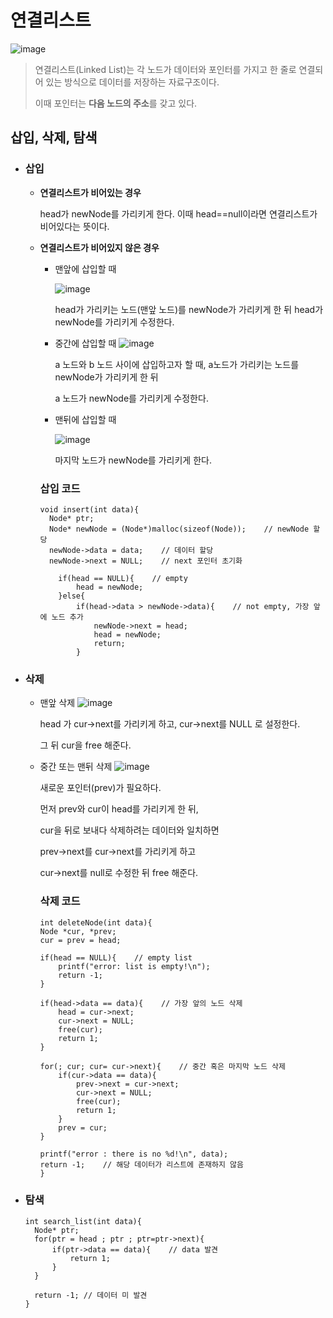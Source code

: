 # 연결리스트

![image](https://github.com/dlrkdus/CS_STUDY/assets/99721126/fd165359-a1aa-4ebc-a7da-48c05212436d)

>연결리스트(Linked List)는 각 노드가 데이터와 포인터를 가지고 한 줄로 연결되어 있는 방식으로 데이터를 저장하는 자료구조이다.
>
>이때 포인터는 **다음 노드의 주소**를 갖고 있다.


## 삽입, 삭제, 탐색
- ### 삽입
  - **연결리스트가 비어있는 경우**
    
    
      head가 newNode를 가리키게 한다. 이때 head==null이라면 연결리스트가 비어있다는 뜻이다. 
  - **연결리스트가 비어있지 않은 경우**
 
      - 맨앞에 삽입할 때
        
        ![image](https://github.com/dlrkdus/CS_STUDY/assets/99721126/34f255ef-8cb4-423f-aaa4-3389dc1705ea)
        
          head가 가리키는 노드(맨앞 노드)를 newNode가 가리키게 한 뒤 head가 newNode를 가리키게 수정한다.
      - 중간에 삽입할 때
        ![image](https://github.com/dlrkdus/CS_STUDY/assets/99721126/a96bc0c6-782d-455b-ad97-a12c39652399)
      
          a 노드와 b 노드 사이에 삽입하고자 할 때, a노드가 가리키는 노드를 newNode가 가리키게 한 뒤
        
          a 노드가 newNode를 가리키게 수정한다.

      - 맨뒤에 삽입할 때
   
        ![image](https://github.com/dlrkdus/CS_STUDY/assets/99721126/930f20ef-9c7b-46c6-b680-4e0ef87a36b3)

        마지막 노드가 newNode를 가리키게 한다.
 
       ### 삽입 코드 ###

        void insert(int data){
          Node* ptr;
          Node* newNode = (Node*)malloc(sizeof(Node));    // newNode 할당 
          newNode->data = data;    // 데이터 할당 
          newNode->next = NULL;    // next 포인터 초기화

            if(head == NULL){    // empty
                head = newNode;
            }else{
                if(head->data > newNode->data){    // not empty, 가장 앞에 노드 추가 
                    newNode->next = head;
                    head = newNode;
                    return;
                }

- ### 삭제
  - 맨앞 삭제
    ![image](https://github.com/dlrkdus/CS_STUDY/assets/99721126/c80fb6a1-f5fc-406a-81dc-7a952181d65f)

    head 가 cur->next를 가리키게 하고, cur->next를 NULL 로 설정한다.

    그 뒤 cur을 free 해준다.

  - 중간 또는 맨뒤 삭제
    ![image](https://github.com/dlrkdus/CS_STUDY/assets/99721126/855b25cd-359e-4e68-a920-a3fc23122f0a)

    새로운 포인터(prev)가 필요하다.

    먼저 prev와 cur이 head를 가리키게 한 뒤,

    cur을 뒤로 보내다 삭제하려는 데이터와 일치하면

    prev->next를 cur->next를 가리키게 하고

    cur->next를 null로 수정한 뒤 free 해준다.
 
    ### 삭제 코드 ###
    ```
    int deleteNode(int data){
    Node *cur, *prev;
    cur = prev = head;
    
    if(head == NULL){    // empty list 
        printf("error: list is empty!\n");
        return -1;
    }        
    
    if(head->data == data){    // 가장 앞의 노드 삭제
        head = cur->next;
        cur->next = NULL;
        free(cur);
        return 1;
    }
    
    for(; cur; cur= cur->next){    // 중간 혹은 마지막 노드 삭제
        if(cur->data == data){
            prev->next = cur->next;
            cur->next = NULL;
            free(cur);
            return 1;
        }
        prev = cur;
    }
    
    printf("error : there is no %d!\n", data);
    return -1;    // 해당 데이터가 리스트에 존재하지 않음 
    }

- ### 탐색
  ```
  int search_list(int data){
    Node* ptr;
    for(ptr = head ; ptr ; ptr=ptr->next){
        if(ptr->data == data){    // data 발견  
            return 1;
        }
    }
    
    return -1; // 데이터 미 발견 
  }




